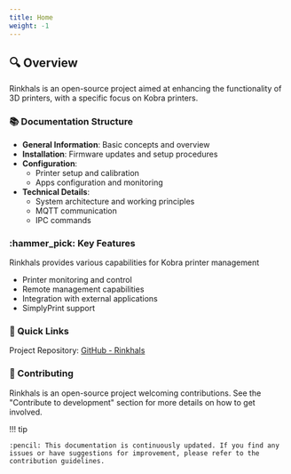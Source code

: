 ```yaml
---
title: Home
weight: -1
---
```


## :mag: Overview
Rinkhals is an open-source project aimed at enhancing the functionality of 3D printers, with a specific focus on Kobra printers.

### :books: Documentation Structure

- **General Information**: Basic concepts and overview
- **Installation**: Firmware updates and setup procedures
- **Configuration**:
    - Printer setup and calibration
    - Apps configuration and monitoring
- **Technical Details**:
    - System architecture and working principles
    - MQTT communication
    - IPC commands

### :hammer_pick: Key Features
Rinkhals provides various capabilities for Kobra printer management

- Printer monitoring and control
- Remote management capabilities
- Integration with external applications
- SimplyPrint support

### :link: Quick Links
Project Repository: [GitHub - Rinkhals](https://github.com/jbatonnet/Rinkhals)

### :busts_in_silhouette: Contributing
Rinkhals is an open-source project welcoming contributions. See the "Contribute to development" section for more details on how to get involved.

!!! tip

    :pencil: This documentation is continuously updated. If you find any issues or have suggestions for improvement, please refer to the contribution guidelines.